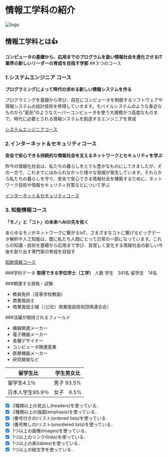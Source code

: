 # 情報工学科の紹介
<!-- Markdown記法を使って学科の紹介ページを作る -->
![logo](logo.png)
## 情報工学科とは:+1:
__コンピュータの基礎から、応用までのプログラムを扱い情報社会を進化させるIT業界の新しいリーダーの育成を目指す学部__
##３つのコース
### 1.システムエンジニア コース
__プログラミングによって時代の求める新しい情報システムを作る__

プログラミングを基礎から学び、自在にコンピュータを制御するソフトウェアや情報システムの設計技術を修得していきます。モバイルシステムのような身近なものから“富岳”のようなスーパーコンピュータを使う大規模かつ高度なものまで、時代に必要とされる情報システムを創造するエンジニアを育成

[システムエンジニアコース](https://feng.takushoku-u.ac.jp/composition/cs.html#anchor01)

### 2.インターネット＆セキュリティコース
__安全で安心できる持続的な情報社会を支えるネットワークとセキュリティを学ぶ__

昨今の情報化社会は、私たちの暮らしをとても豊かなものにしてきましたが、その一方で、これまでにはみられなかった様々な脅威が発生しています。それらから私たちの暮らしを守り、安全で安心できる情報社会を構築するために、ネットワーク技術や情報セキュリティ対策などについて学ぶ

[インターネット＆セキュリティコース](https://feng.takushoku-u.ac.jp/composition/cs.html#anchor02)

### 3. 知能情報コース

__「モノ」と「コト」の未来へAIの先を拓く__

あらゆるモノがネットワークに繋がるIoT、さまざまなコトに繋げるビッグデータ解析や人工知能は、既に私たち人間にとって日常の一部になっています。これらの知識・技術を基礎から応用まで学び、目覚しく変化する情報社会の新しい今後を創り出す専門家の育成を目指す

[知能情報コース](https://feng.takushoku-u.ac.jp/composition/cs.html#anchor03)

###学科データ
__取得できる学位学士（工学）__
人数
学生　341名
留学生　14名

###関連する資格・試験
+ 教員免許（高等学校教諭）
+ 商業施設士
+ 商業施設士補［（公社）商業施設技術団体連合会］

###活躍が期待されるフィールド
+ 機器関連メーカー
+ 電子機器メーカー
+ 各種デザイナー
+ コンピュータ関連産業
+ 医療機器メーカー
+ 研究開発など

|  留学生比  |  学生男女比 |
| ---- | ---- |
|  留学生4.1％|  男子 93.5%  |
|  日本人学生95.9％  |  女子　6.5%  |


<!-- この部分より上に記述を追加して下のチェックボックスで確認する -->
- [x] 2種類以上の見出し(headers)を使っている．
- [x] 2種類以上の強調(emphasis)を使っている．
- [x] (番号付きの)リスト(ordered lists)を使っている
- [x] (番号無しの)リスト(unordered lists)を使っている．
- [x] 1つ以上の画像(images)を使っている．
- [x] 1つ以上のリンク(links)を使っている．
- [x] 1つ以上の表(tables)を使っている．
- [x] 1つ以上の絵文字を使っている．
